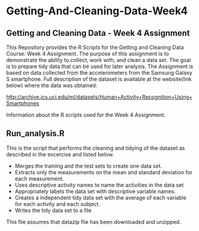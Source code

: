 # Getting-And-Cleaning-Data-Week4
## Getting and Cleaning Data - Week 4 Assignment

This Repository provides the R Scripts for the Getting and Cleaning Data Course:  Week 4 Assignment. The purpose of this assignment is to demonstrate the ability to collect, work with, and clean a data set. The goal is to prepare tidy data that can be used for later analysis. 
The Assignment is based on data collected from the accelerometers from the Samsung Galaxy S smartphone. Full description of the dataset is available at the website(link below) where the data was obtained:

  http://archive.ics.uci.edu/ml/datasets/Human+Activity+Recognition+Using+Smartphones

Information about the R scripts used for the Week 4 Assignment.

## Run_analysis.R

This is the script that performs the cleaning and tidying of the dataset as described in the excercise and listed below.

- Merges the training and the test sets to create one data set.
- Extracts only the measurements on the mean and standard deviation for each measurement.
- Uses descriptive activity names to name the activities in the data set
- Appropriately labels the data set with descriptive variable names.
- Creates a independent tidy data set with the average of each variable for each activity and each subject.
- Writes the tidy data set to a file

This file assumes that datazip file has been downloaded and unzipped.
